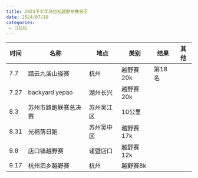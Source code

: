 ```yaml
---
title: 2024下半年马拉松越野参赛日历
date: 2024/07/19
categories:
 - 马拉松
---
```


| 时间 | 名称 | 地点 | 类别 | 结果 | 其他 |
| --- | --- | --- | --- | --- | --- |
| 7.7 | 踏云九溪山径赛 | 杭州 | 越野赛20k | 第18名||
| 7.27 | backyard yepao | 湖州长兴 | 越野赛20k | ||
| 8.3 | 苏州市路跑联赛总决赛 | 苏州吴江区 | 10公里 | ||
| 8.31 | 光福落日跑 | 苏州吴中区 | 越野赛17k | ||
| 9.8 | 店口镇越野赛 | 诸暨店口 | 越野赛12k | ||
| 9.17 | 杭州泗乡越野赛 | 杭州 | 越野赛8k | ||